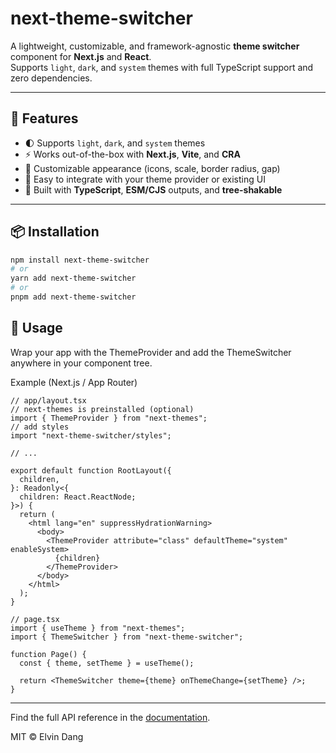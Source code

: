 # next-theme-switcher

A lightweight, customizable, and framework-agnostic **theme switcher** component for **Next.js** and **React**.  
Supports `light`, `dark`, and `system` themes with full TypeScript support and zero dependencies.

---

## 🚀 Features

- 🌓 Supports `light`, `dark`, and `system` themes
- ⚡ Works out-of-the-box with **Next.js**, **Vite**, and **CRA**
- 🎨 Customizable appearance (icons, scale, border radius, gap)
- 🧩 Easy to integrate with your theme provider or existing UI
- 💪 Built with **TypeScript**, **ESM/CJS** outputs, and **tree-shakable**

---

## 📦 Installation

```bash
npm install next-theme-switcher
# or
yarn add next-theme-switcher
# or
pnpm add next-theme-switcher
```

## 🧭 Usage

Wrap your app with the ThemeProvider and add the ThemeSwitcher anywhere in your component tree.

Example (Next.js / App Router)

```tsx
// app/layout.tsx
// next-themes is preinstalled (optional)
import { ThemeProvider } from "next-themes";
// add styles
import "next-theme-switcher/styles";

// ...

export default function RootLayout({
  children,
}: Readonly<{
  children: React.ReactNode;
}>) {
  return (
    <html lang="en" suppressHydrationWarning>
      <body>
        <ThemeProvider attribute="class" defaultTheme="system" enableSystem>
          {children}
        </ThemeProvider>
      </body>
    </html>
  );
}
```

```tsx
// page.tsx
import { useTheme } from "next-themes";
import { ThemeSwitcher } from "next-theme-switcher";

function Page() {
  const { theme, setTheme } = useTheme();

  return <ThemeSwitcher theme={theme} onThemeChange={setTheme} />;
}
```

---

Find the full API reference in the [documentation](https://next-theme-switcher.elvindang.info).

MIT © Elvin Dang
